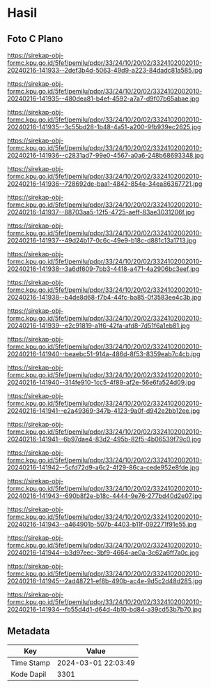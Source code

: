 # Hasil

## Foto C Plano

https://sirekap-obj-formc.kpu.go.id/5fef/pemilu/pdpr/33/24/10/20/02/3324102002010-20240216-141933--2def3b4d-5063-49d9-a223-84dadc81a585.jpg

https://sirekap-obj-formc.kpu.go.id/5fef/pemilu/pdpr/33/24/10/20/02/3324102002010-20240216-141935--480dea81-b4ef-4592-a7a7-d9f07b65abae.jpg

https://sirekap-obj-formc.kpu.go.id/5fef/pemilu/pdpr/33/24/10/20/02/3324102002010-20240216-141935--3c55bd28-1b48-4a51-a200-9fb939ec2625.jpg

https://sirekap-obj-formc.kpu.go.id/5fef/pemilu/pdpr/33/24/10/20/02/3324102002010-20240216-141936--c2831ad7-99e0-4567-a0a6-248b68693348.jpg

https://sirekap-obj-formc.kpu.go.id/5fef/pemilu/pdpr/33/24/10/20/02/3324102002010-20240216-141936--728692de-baa1-4842-854e-34ea86367721.jpg

https://sirekap-obj-formc.kpu.go.id/5fef/pemilu/pdpr/33/24/10/20/02/3324102002010-20240216-141937--88703aa5-12f5-4725-aeff-83ae3031206f.jpg

https://sirekap-obj-formc.kpu.go.id/5fef/pemilu/pdpr/33/24/10/20/02/3324102002010-20240216-141937--49d24b17-0c6c-49e9-b18c-d881c13a1713.jpg

https://sirekap-obj-formc.kpu.go.id/5fef/pemilu/pdpr/33/24/10/20/02/3324102002010-20240216-141938--3a6df609-7bb3-4418-a471-4a2906bc3eef.jpg

https://sirekap-obj-formc.kpu.go.id/5fef/pemilu/pdpr/33/24/10/20/02/3324102002010-20240216-141938--b4de8d68-f7b4-44fc-ba85-0f3583ee4c3b.jpg

https://sirekap-obj-formc.kpu.go.id/5fef/pemilu/pdpr/33/24/10/20/02/3324102002010-20240216-141939--e2c91819-a1f6-42fa-afd8-7d51f6a1eb81.jpg

https://sirekap-obj-formc.kpu.go.id/5fef/pemilu/pdpr/33/24/10/20/02/3324102002010-20240216-141940--beaebc51-914a-486d-8f53-8359eab7c4cb.jpg

https://sirekap-obj-formc.kpu.go.id/5fef/pemilu/pdpr/33/24/10/20/02/3324102002010-20240216-141940--314fe910-1cc5-4f89-af2e-56e6fa524d09.jpg

https://sirekap-obj-formc.kpu.go.id/5fef/pemilu/pdpr/33/24/10/20/02/3324102002010-20240216-141941--e2a49369-347b-4123-9a0f-d942e2bb12ee.jpg

https://sirekap-obj-formc.kpu.go.id/5fef/pemilu/pdpr/33/24/10/20/02/3324102002010-20240216-141941--6b97dae4-83d2-495b-82f5-4b06539f79c0.jpg

https://sirekap-obj-formc.kpu.go.id/5fef/pemilu/pdpr/33/24/10/20/02/3324102002010-20240216-141942--5cfd72d9-a6c2-4f29-86ca-cede952e8fde.jpg

https://sirekap-obj-formc.kpu.go.id/5fef/pemilu/pdpr/33/24/10/20/02/3324102002010-20240216-141943--690b8f2e-b18c-4444-9e76-277bd40d2e07.jpg

https://sirekap-obj-formc.kpu.go.id/5fef/pemilu/pdpr/33/24/10/20/02/3324102002010-20240216-141943--a464901b-507b-4403-b11f-092271f91e55.jpg

https://sirekap-obj-formc.kpu.go.id/5fef/pemilu/pdpr/33/24/10/20/02/3324102002010-20240216-141944--b3d97eec-3bf9-4664-ae0a-3c62a6ff7a0c.jpg

https://sirekap-obj-formc.kpu.go.id/5fef/pemilu/pdpr/33/24/10/20/02/3324102002010-20240216-141945--2ad48721-ef8b-490b-ac4e-9d5c2d48d285.jpg

https://sirekap-obj-formc.kpu.go.id/5fef/pemilu/pdpr/33/24/10/20/02/3324102002010-20240216-141934--fb55d4d1-d64d-4b10-bd84-a39cd53b7b70.jpg


## Metadata

| Key        | Value               |
| ---------- | ------------------- |
| Time Stamp | 2024-03-01 22:03:49 |
| Kode Dapil | 3301                |



